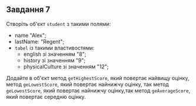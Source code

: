 ## Завдання 7

Створіть об'єкт `student` з такими полями:
- name "Alex";
- lastName: "Regent";
- `tabel` із такими властивостями:
    - english зі значенням "8";
    - history зі значенням "9";
    - physicalCulture зі значенням "12";

Додайте в об'єкт метод `getHighestScore`, який повертає найвищу оцінку,
метод  `geLowestScore`, який повертає найнижчу оцінку, так метод `geLowestScore`, який повертає найнижчу оцінку,так метод `geAverageScore`, який повертає середню оцінку.


